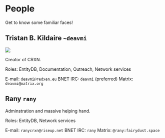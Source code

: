 People
======

Get to know some familiar faces!

## Tristan B. Kildaire `~deavmi`

<img src="http://deavmi.assigned.network/profile_pic.jpg">

Creator of CRXN.

Roles: EntityDB, Documentation, Outreach, Network services

E-mail: `deavmi@redxen.eu`
BNET IRC: `deavmi` (preferred)
Matrix: `deavmi@matrix.org`

## Rany `rany`

Adminstration and massive helping hand.

Roles: EntityDB, Network services

E-mail: `ranycrxn@riseup.net`
BNET IRC: `rany`
Matrix: `@rany:fairydust.space`